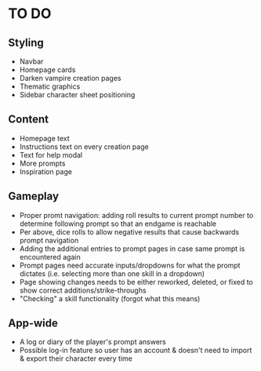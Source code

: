 # TO DO

## Styling
- Navbar
- Homepage cards
- Darken vampire creation pages
- Thematic graphics
- Sidebar character sheet positioning

## Content
- Homepage text
- Instructions text on every creation page
- Text for help modal
- More prompts
- Inspiration page

## Gameplay
- Proper promt navigation: adding roll results to current prompt number to determine following prompt so that an endgame is reachable
- Per above, dice rolls to allow negative results that cause backwards prompt navigation
- Adding the additional entries to prompt pages in case same prompt is encountered again
- Prompt pages need accurate inputs/dropdowns for what the prompt dictates (i.e. selecting more than one skill in a dropdown)
- Page showing changes needs to be either reworked, deleted, or fixed to show correct additions/strike-throughs
- "Checking" a skill functionality (forgot what this means)

## App-wide
- A log or diary of the player's prompt answers
- Possible log-in feature so user has an account & doesn't need to import & export their character every time
